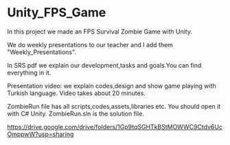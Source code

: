 # Unity_FPS_Game

In this project we made an FPS Survival Zombie Game with Unity.

We do weekly presentations to our teacher and I add them "Weekly_Presentations".

In SRS pdf we explain our development,tasks and goals.You can find everything in it.

Presentation video: we explain codes,design and show game playing with Turkish language.
Video takes about 20 minutes.

ZombieRun file has all scripts,codes,assets,libraries etc. You should open it
with C# Unity. ZombieRun.sln is the solution file.


https://drive.google.com/drive/folders/1Gp9tqSGHTkBStMOWWC9Ctdv6UcOmppwW?usp=sharing
